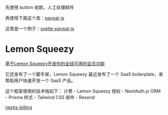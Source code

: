 
先使用 button 收款，人工处理邮件

再使用下面这个库：[paypal-js](https://github.com/paypal/paypal-js)

这里是一个例子：[svelte-paypal-js](https://github.com/paypal-examples/svelte-paypal-js)


# Lemon Squeezy

[基于Lemon Squeezy开发你的全球可用的会员功能](https://juejin.cn/post/7295613501342433299)

它还发布了一个脚手架，Lemon Squeezy 最近发布了一个 SaaS boilerplate，来帮助用户快速开发一个 SaaS 产品。

这个框架使用的技术栈如下：
计费 - Lemon Squeezy
授权 - NextAuth.js
ORM - Prisma
样式 - Tailwind CSS
邮件 - Resend

[nextjs-billing](https://github.com/lmsqueezy/nextjs-billing)



